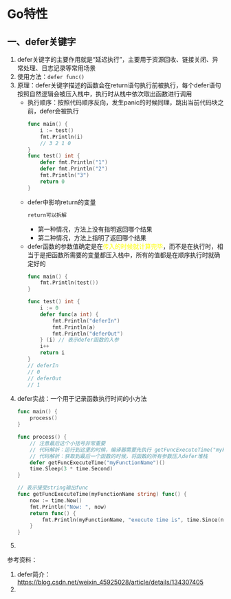 # Go特性

## 一、defer关键字
1. defer关键字的主要作用就是“延迟执行”，主要用于资源回收、链接关闭、异常处理、日志记录等常用场景
2. 使用方法：`defer func()`
3. 原理：defer关键字描述的函数会在return语句执行前被执行，每个defer语句按照自然逻辑会被压入栈中，执行时从栈中依次取出函数进行调用
   - 执行顺序：按照代码顺序反向，发生panic的时候同理，跳出当前代码块之前，defer会被执行
     ```go
     func main() {
         i := test()
         fmt.Println(i)
         // 3 2 1 0
     }
     func test() int {
         defer fmt.Println("1")
         defer fmt.Println("2")
         fmt.Println("3")
         return 0
     }
     ```
   - defer中影响return的变量
     ```txt
     return可以拆解
     ```
     - 第一种情况，方法上没有指明返回哪个结果
     - 第二种情况，方法上指明了返回哪个结果
   - defer函数的参数值确定是在<font color='yellow'>传入的时候就计算完毕</font>，而不是在执行时，相当于是把函数所需要的变量都压入栈中，所有的值都是在顺序执行时就确定好的
     ```go
     func main() {
         fmt.Println(test())
     }
     
     func test() int {
         i := 0
         defer func(a int) {
             fmt.Println("deferIn")
             fmt.Println(a)
             fmt.Println("deferOut")
         } (i) // 表示defer函数的入参
         i++
		 return i
     }
     // deferIn
     // 0
     // deferOut
     // 1
     ```
4. defer实战：一个用于记录函数执行时间的小方法
   ```go
   func main() {
       process()
   }

   func process() {
       // 注意最后这个小括号非常重要
       // 代码解析：运行到这里的时候，编译器需要先执行 getFuncExecuteTime("myFunctionName") 方法获取对应的函数，也就是会开启now:=time.Now()
       // 代码解析：获取到最后一个函数的时候，将函数的所有参数压入defer堆栈
       defer getFuncExecuteTime("myFunctionName")()
       time.Sleep(3 * time.Second)
   }

   // 表示接受string输出func
   func getFuncExecuteTime(myFunctionName string) func() {
       now := time.Now()
       fmt.Println("Now: ", now)
       return func() {
           fmt.Println(myFunctionName, "execute time is", time.Since(now))
       }
   }
   ```
5. 









参考资料：
1. defer简介：https://blog.csdn.net/weixin_45925028/article/details/134307405
2. 